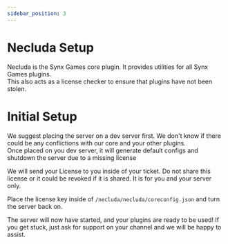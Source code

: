 ```yaml
---
sidebar_position: 3
---
```


# Necluda Setup
Necluda is the Synx Games core plugin. It provides utilities for all Synx Games plugins.  
This also acts as a license checker to ensure that plugins have not been stolen.

# Initial Setup
We suggest placing the server on a dev server first. We don't know if there could be any conflictions with our core and your other plugins.  
Once placed on you dev server, it will generate default configs and shutdown the server due to a missing license

We will send your License to you inside of your ticket. Do not share this license or it could be revoked if it is shared. It is for you and your server only.

Place the license key inside of `/necluda/necluda/coreconfig.json` and turn the server back on.

The server will now have started, and your plugins are ready to be used! If you get stuck, just ask for support on your channel and we will be happy to assist.